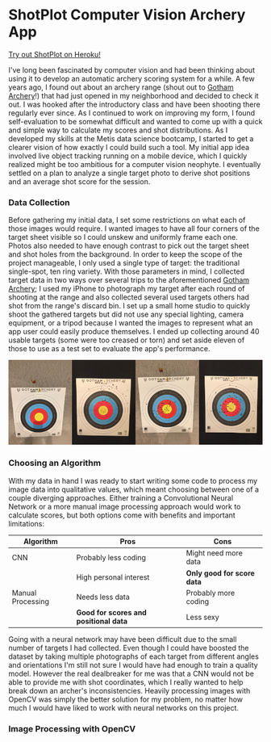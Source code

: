 # ShotPlot Computer Vision Archery App

[Try out ShotPlot on Heroku!](https://lw-shotplot.herokuapp.com)

I've long been fascinated by computer vision and had been thinking about using it to develop an automatic archery scoring system for a while. A few years ago, I found out about an archery range (shout out to [Gotham Archery](https://www.got-archery.com/)!) that had just opened in my neighborhood and decided to check it out. I was hooked after the introductory class and have been shooting there regularly ever since. As I continued to work on improving my form, I found self-evaluation to be somewhat difficult and wanted to come up with a quick and simple way to calculate my scores and shot distributions. As I developed my skills at the Metis data science bootcamp, I started to get a clearer vision of how exactly I could build such a tool. My initial app idea involved live object tracking running on a mobile device, which I quickly realized might be too ambitious for a computer vision neophyte. I eventually settled on a plan to analyze a single target photo to derive shot positions and an average shot score for the session.

### Data Collection

Before gathering my initial data, I set some restrictions on what each of those images would require. I wanted images to have all four corners of the target sheet visible so I could unskew and uniformly frame each one. Photos also needed to have enough contrast to pick out the target sheet and shot holes from the background. In order to keep the scope of the project manageable, I only used a single type of target: the traditional single-spot, ten ring variety. With those parameters in mind, I collected target data in two ways over several trips to the aforementioned [Gotham Archery](https://www.got-archery.com/); I used my iPhone to photograph my target after each round of shooting at the range and also collected several used targets others had shot from the range's discard bin. I set up a small home studio to quickly shoot the gathered targets but did not use any special lighting, camera equipment, or a tripod because I wanted the images to represent what an app user could easily produce themselves. I ended up collecting around 40 usable targets (some were too creased or torn) and set aside eleven of those to use as a test set to evaluate the app's performance.

![Images of used targets shot in different locations](img/targets.jpg)

### Choosing an Algorithm

With my data in hand I was ready to start writing some code to process my image data into qualitative values, which meant choosing between one of a couple diverging approaches. Either training a Convolutional Neural Network or a more manual image processing approach would work to calculate scores, but both options come with benefits and important limitations:

| Algorithm         | Pros                                    | Cons                         |
| ----------------- | --------------------------------------- | ---------------------------- |
| CNN               | Probably less coding                    | Might need more data         |
|                   | High personal interest                  | **Only good for score data** |
| Manual Processing | Needs less data                         | Probably more coding         |
|                   | **Good for scores and positional data** | Less sexy                    |

Going with a neural network may have been difficult due to the small number of targets I had collected. Even though I could have boosted the dataset by taking multiple photographs of each target from different angles and orientations I'm still not sure I would have had enough to train a quality model. However the real dealbreaker for me was that a CNN would not be able to provide me with shot coordinates, which I really wanted to help break down an archer's inconsistencies. Heavily processing images with OpenCV was simply the better solution for my problem, no matter how much I would have liked to work with neural networks on this project.

### Image Processing with OpenCV

